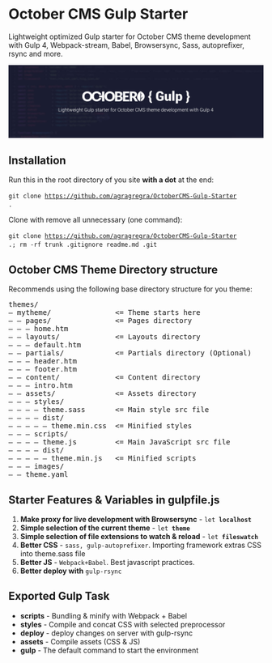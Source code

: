 <h1>October CMS Gulp Starter</h1>

<p>Lightweight optimized Gulp starter for October CMS theme development with Gulp 4, Webpack-stream, Babel, Browsersync, Sass, autoprefixer, rsync and more.</p>

<p>
	<img src="https://raw.githubusercontent.com/agragregra/agragregra.github.com/master/images/october-gulp-preview.jpg" alt="Optober Gulp">
</p>

<h2>Installation</h2>

<p>Run this in the root directory of you site <strong>with a dot</strong> at the end:</p>

<code>git clone https://github.com/agragregra/OctoberCMS-Gulp-Starter .</code>

<p>Clone with remove all unnecessary (one command):</p>

<code>git clone https://github.com/agragregra/OctoberCMS-Gulp-Starter .; rm -rf trunk .gitignore readme.md .git</code>

<h2>October CMS Theme Directory structure</h2>

<p>Recommends using the following base directory structure for you theme:</p>

<pre>
themes/
— mytheme/               <= Theme starts here
— — pages/               <= Pages directory
— — — home.htm
— — layouts/             <= Layouts directory
— — — default.htm
— — partials/            <= Partials directory (Optional)
— — — header.htm
— — — footer.htm
— — content/             <= Content directory
— — — intro.htm
— — assets/              <= Assets directory
— — — styles/
— — — — theme.sass       <= Main style src file
— — — — dist/
— — — — — theme.min.css  <= Minified styles
— — — scripts/
— — — — theme.js         <= Main JavaScript src file
— — — — dist/
— — — — — theme.min.js   <= Minified scripts
— — — images/
— — theme.yaml
</pre>

<h2>Starter Features & Variables in gulpfile.js</h2>

<ol>
	<li><strong>Make proxy for live development with Browsersync</strong> - <code>let <strong>localhost</strong></code></li>
	<li><strong>Simple selection of the current theme</strong> - <code>let <strong>theme</strong></code></li>
	<li><strong>Simple selection of file extensions to watch & reload</strong> - <code>let <strong>fileswatch</strong></code></li>
	<li><strong>Better CSS</strong> - <code>sass, gulp-autoprefixer</code>. Importing framework extras CSS into theme.sass file</li>
	<li><strong>Better JS</strong> - <code>Webpack+Babel</code>. Best javascript practices.</li>
	<li><strong>Better deploy with</strong> <code>gulp-rsync</code></li>
</ol>

<h2>Exported Gulp Task</h2>

<ul>
	<li><strong>scripts</strong> - Bundling & minify with Webpack + Babel</li>
	<li><strong>styles</strong> - Compile and concat CSS with selected preprocessor</li>
	<li><strong>deploy</strong> - deploy changes on server with gulp-rsync</li>
	<li><strong>assets</strong> - Compile assets (CSS & JS)</li>
	<li><strong>gulp</strong> - The default command to start the environment</li>
</ul>
